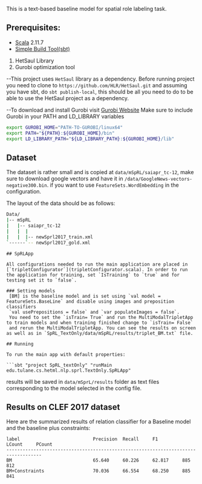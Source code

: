 
This is a text-based baseline model for spatial role labeling task.

## Prerequisites:

 * [Scala](http://www.scala-lang.org/) 2.11.7
 * [Simple Build Tool(sbt)](http://www.scala-sbt.org/)

1) HetSaul Library
2) Gurobi optimization tool

--This project uses `HetSaul` library as a dependency. Before running project you need to clone to  `https://github.com/HLR/HetSaul.git`
and assuming you have sbt, do `sbt publish-local`, this should be all you need to do to be able to use the HetSaul project as a dependency. 

--To download and install Gurobi visit [Gurobi Website](http://www.gurobi.com/)
  Make sure to include Gurobi in your PATH and LD_LIBRARY variables
  
  ```bash
  export GUROBI_HOME="PATH-TO-GUROBI/linux64"
  export PATH="${PATH}:${GUROBI_HOME}/bin"
  export LD_LIBRARY_PATH="${LD_LIBRARY_PATH}:${GUROBI_HOME}/lib"
  ```

## Dataset
The dataset is rather small and is copied at `data/mSpRL/saiapr_tc-12`, make sure to download google vectors and have it in `/data/GoogleNews-vectors-negative300.bin`.
 if you want to use `FeatureSets.WordEmbedding` in the configuration. 
 
 The layout of the data should be as follows:
```bash
Data/
|-- mSpRL      
|   |-- saiapr_tc-12
|   |  |   
|   |  |-- newSprl2017_train.xml
`------`-- newSprl2017_gold.xml

```

``` 
## SpRLApp

All configurations needed to run the main application are placed in 
[`tripletConfigurator`](tripletConfigurator.scala). In order to run the application for training, set `IsTraining` to `true` and for testing set it to `false`. 

### Setting models
 [BM] is the baseline model and is set using `val model = FeatureSets.BaseLine` and disable using images and preposition classifiers
 `val usePrepositions = false` and `var populateImages = false`. 
 You need to set the `isTrain= True` and run the MultiModalTripletApp to train models and when training finished change to `isTrain= False` 
 and rerun the MultiModalTripletApp. You can see the results on screen as well as in `SpRL_TextOnly/data/mSpRL/results/triplet_BM.txt` file.

## Running

To run the main app with default properties:

```sbt "project SpRL_textOnly" "runMain edu.tulane.cs.hetml.nlp.sprl.TextOnly.SpRLApp"
```

results will be saved in `data/mSprL/results` folder as text files corresponding to the model selected in the config file. 

## Results on CLEF 2017 dataset
Here are the summarized results of relation classifier for a Baseline model and the baseline plus constraints:

```
label                           Precision  Recall     F1         LCount     PCount    
-----------------------------------------------------------------------------------
BM                              65.640     60.226     62.817     885        812
BM+Constraints                  70.036     66.554     68.250     885        841       

```

